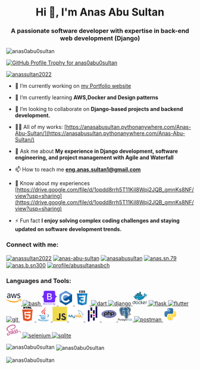 <h1 align="center">Hi 👋, I'm Anas Abu Sultan</h1>
<h3 align="center">A passionate software developer with expertise in back-end web development (Django)</h3>

<p align="left"> <img src="https://komarev.com/ghpvc/?username=anas0abu0sultan&label=Profile%20views&color=0e75b6&style=flat" alt="anas0abu0sultan" /> </p>

<p align="left">
  <a href="https://github.com/ryo-ma/github-profile-trophy" target="_blank">
    <img src="https://github-profile-trophy.vercel.app/?username=anas0abu0sultan" alt="GitHub Profile Trophy for anas0abu0sultan" />
  </a>
</p>
<p align="left"> <a href="https://twitter.com/anassultan2022" target="blank"><img src="https://img.shields.io/twitter/follow/anassultan2022?logo=twitter&style=for-the-badge" alt="anassultan2022" /></a> </p>

- 🔭 I’m currently working on [my Portfolio website](https://anasabusultan.pythonanywhere.com/Anas-Abu-Sultan/)

- 🌱 I’m currently learning **AWS,Docker and Design patterns**

- 👯 I’m looking to collaborate on **Django-based projects and backend development.**

- 👨‍💻 All of my works: [https://anasabusultan.pythonanywhere.com/Anas-Abu-Sultan/](https://anasabusultan.pythonanywhere.com/Anas-Abu-Sultan/)

- 💬 Ask me about **My experience in Django development, software engineering, and project management with Agile and Waterfall**

- 📫 How to reach me **eng.anas.sultan1@gmail.com**

- 📄 Know about my experiences [https://drive.google.com/file/d/1opdd8rrh5T11KiI8Wpj2JQB_gmnKs8NF/view?usp=sharing](https://drive.google.com/file/d/1opdd8rrh5T11KiI8Wpj2JQB_gmnKs8NF/view?usp=sharing)

- ⚡ Fun fact **I enjoy solving complex coding challenges and staying updated on software development trends.**

<h3 align="left">Connect with me:</h3>
<p align="left">
<a href="https://twitter.com/anassultan2022" target="blank"><img align="center" src="https://raw.githubusercontent.com/rahuldkjain/github-profile-readme-generator/master/src/images/icons/Social/twitter.svg" alt="anassultan2022" height="30" width="40" /></a>
<a href="https://linkedin.com/in/anas-abu-sultan" target="blank"><img align="center" src="https://raw.githubusercontent.com/rahuldkjain/github-profile-readme-generator/master/src/images/icons/Social/linked-in-alt.svg" alt="anas-abu-sultan" height="30" width="40" /></a>
<a href="https://kaggle.com/anasabusultan" target="blank"><img align="center" src="https://raw.githubusercontent.com/rahuldkjain/github-profile-readme-generator/master/src/images/icons/Social/kaggle.svg" alt="anasabusultan" height="30" width="40" /></a>
<a href="https://fb.com/anas.sn.79" target="blank"><img align="center" src="https://raw.githubusercontent.com/rahuldkjain/github-profile-readme-generator/master/src/images/icons/Social/facebook.svg" alt="anas.sn.79" height="30" width="40" /></a>
<a href="https://instagram.com/anas.b.sn300" target="blank"><img align="center" src="https://raw.githubusercontent.com/rahuldkjain/github-profile-readme-generator/master/src/images/icons/Social/instagram.svg" alt="anas.b.sn300" height="30" width="40" /></a>
<a href="https://www.hackerrank.com/profile/abusultanasbch" target="blank"><img align="center" src="https://raw.githubusercontent.com/rahuldkjain/github-profile-readme-generator/master/src/images/icons/Social/hackerrank.svg" alt="profile/abusultanasbch" height="30" width="40" /></a>
</p>

<h3 align="left">Languages and Tools:</h3>
<p align="left"> <a href="https://aws.amazon.com" target="_blank" rel="noreferrer"> <img src="https://raw.githubusercontent.com/devicons/devicon/master/icons/amazonwebservices/amazonwebservices-original-wordmark.svg" alt="aws" width="40" height="40"/> </a> <a href="https://www.gnu.org/software/bash/" target="_blank" rel="noreferrer"> <img src="https://www.vectorlogo.zone/logos/gnu_bash/gnu_bash-icon.svg" alt="bash" width="40" height="40"/> </a> <a href="https://getbootstrap.com" target="_blank" rel="noreferrer"> <img src="https://raw.githubusercontent.com/devicons/devicon/master/icons/bootstrap/bootstrap-plain-wordmark.svg" alt="bootstrap" width="40" height="40"/> </a> <a href="https://www.cprogramming.com/" target="_blank" rel="noreferrer"> <img src="https://raw.githubusercontent.com/devicons/devicon/master/icons/c/c-original.svg" alt="c" width="40" height="40"/> </a> <a href="https://www.w3schools.com/css/" target="_blank" rel="noreferrer"> <img src="https://raw.githubusercontent.com/devicons/devicon/master/icons/css3/css3-original-wordmark.svg" alt="css3" width="40" height="40"/> </a> <a href="https://dart.dev" target="_blank" rel="noreferrer"> <img src="https://www.vectorlogo.zone/logos/dartlang/dartlang-icon.svg" alt="dart" width="40" height="40"/> </a> <a href="https://www.djangoproject.com/" target="_blank" rel="noreferrer"> <img src="https://cdn.worldvectorlogo.com/logos/django.svg" alt="django" width="40" height="40"/> </a> <a href="https://www.docker.com/" target="_blank" rel="noreferrer"> <img src="https://raw.githubusercontent.com/devicons/devicon/master/icons/docker/docker-original-wordmark.svg" alt="docker" width="40" height="40"/> </a> <a href="https://flask.palletsprojects.com/" target="_blank" rel="noreferrer"> <img src="https://www.vectorlogo.zone/logos/pocoo_flask/pocoo_flask-icon.svg" alt="flask" width="40" height="40"/> </a> <a href="https://flutter.dev" target="_blank" rel="noreferrer"> <img src="https://www.vectorlogo.zone/logos/flutterio/flutterio-icon.svg" alt="flutter" width="40" height="40"/> </a> <a href="https://git-scm.com/" target="_blank" rel="noreferrer"> <img src="https://www.vectorlogo.zone/logos/git-scm/git-scm-icon.svg" alt="git" width="40" height="40"/> </a> <a href="https://www.w3.org/html/" target="_blank" rel="noreferrer"> <img src="https://raw.githubusercontent.com/devicons/devicon/master/icons/html5/html5-original-wordmark.svg" alt="html5" width="40" height="40"/> </a> <a href="https://www.java.com" target="_blank" rel="noreferrer"> <img src="https://raw.githubusercontent.com/devicons/devicon/master/icons/java/java-original.svg" alt="java" width="40" height="40"/> </a> <a href="https://developer.mozilla.org/en-US/docs/Web/JavaScript" target="_blank" rel="noreferrer"> <img src="https://raw.githubusercontent.com/devicons/devicon/master/icons/javascript/javascript-original.svg" alt="javascript" width="40" height="40"/> </a> <a href="https://www.mysql.com/" target="_blank" rel="noreferrer"> <img src="https://raw.githubusercontent.com/devicons/devicon/master/icons/mysql/mysql-original-wordmark.svg" alt="mysql" width="40" height="40"/> </a> <a href="https://pandas.pydata.org/" target="_blank" rel="noreferrer"> <img src="https://raw.githubusercontent.com/devicons/devicon/2ae2a900d2f041da66e950e4d48052658d850630/icons/pandas/pandas-original.svg" alt="pandas" width="40" height="40"/> </a> <a href="https://www.php.net" target="_blank" rel="noreferrer"> <img src="https://raw.githubusercontent.com/devicons/devicon/master/icons/php/php-original.svg" alt="php" width="40" height="40"/> </a> <a href="https://www.postgresql.org" target="_blank" rel="noreferrer"> <img src="https://raw.githubusercontent.com/devicons/devicon/master/icons/postgresql/postgresql-original-wordmark.svg" alt="postgresql" width="40" height="40"/> </a> <a href="https://postman.com" target="_blank" rel="noreferrer"> <img src="https://www.vectorlogo.zone/logos/getpostman/getpostman-icon.svg" alt="postman" width="40" height="40"/> </a> <a href="https://www.python.org" target="_blank" rel="noreferrer"> <img src="https://raw.githubusercontent.com/devicons/devicon/master/icons/python/python-original.svg" alt="python" width="40" height="40"/> </a> <a href="https://sass-lang.com" target="_blank" rel="noreferrer"> <img src="https://raw.githubusercontent.com/devicons/devicon/master/icons/sass/sass-original.svg" alt="sass" width="40" height="40"/> </a> <a href="https://www.selenium.dev" target="_blank" rel="noreferrer"> <img src="https://raw.githubusercontent.com/detain/svg-logos/780f25886640cef088af994181646db2f6b1a3f8/svg/selenium-logo.svg" alt="selenium" width="40" height="40"/> </a> <a href="https://www.sqlite.org/" target="_blank" rel="noreferrer"> <img src="https://www.vectorlogo.zone/logos/sqlite/sqlite-icon.svg" alt="sqlite" width="40" height="40"/> </a> </p>

<p><img align="left" src="https://github-readme-stats.vercel.app/api/top-langs?username=anas0abu0sultan&show_icons=true&locale=en&layout=compact" alt="anas0abu0sultan" /></p>

<p>&nbsp;<img align="center" src="https://github-readme-stats.vercel.app/api?username=anas0abu0sultan&show_icons=true&locale=en" alt="anas0abu0sultan" /></p>

<p><img align="center" src="https://github-readme-streak-stats.herokuapp.com/?user=anas0abu0sultan&" alt="anas0abu0sultan" /></p>
